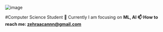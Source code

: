 ![image](https://user-images.githubusercontent.com/61902608/175331105-5472035b-54ca-4bbb-aac7-87865335625c.png)

<!--
**zehracan/zehracan** is a ✨ _special_ ✨ repository because its `README.md` (this file) appears on your GitHub profile.

Here are some ideas to get you started:

- 🔭 I’m currently working on ...
- 🌱 I’m currently learning ...
- 👯 I’m looking to collaborate on ...
- 🤔 I’m looking for help with ...
- 💬 Ask me about ...
- 📫 How to reach me: ...
- 😄 Pronouns: ...
- ⚡ Fun fact: ...
-->
#Computer Science Student
🌱 Currently I am focusing on <b>ML, AI<b>
 📫 How to reach me: zehraacannn@gmail.com
